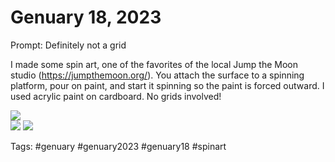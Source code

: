 # Genuary 18, 2023
Prompt: Definitely not a grid

I made some spin art, one of the favorites of the local Jump the Moon studio (https://jumpthemoon.org/). You attach the surface to a spinning platform, pour on paint, and start it spinning so the paint is forced outward. I used acrylic paint on cardboard. No grids involved!

![](gen18a.png)  
![](gen18b.png) 
![](gen18c.png) 

Tags: #genuary #genuary2023 #genuary18 #spinart